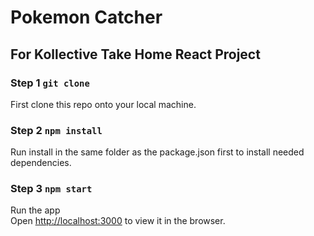 # Pokemon Catcher 
## For Kollective Take Home React Project

### Step 1 `git clone`

First clone this repo onto your local machine.

### Step 2 `npm install`

Run install in the same folder as the package.json first to install needed dependencies.

### Step 3 `npm start`

Run the app<br />
Open [http://localhost:3000](http://localhost:3000) to view it in the browser.
